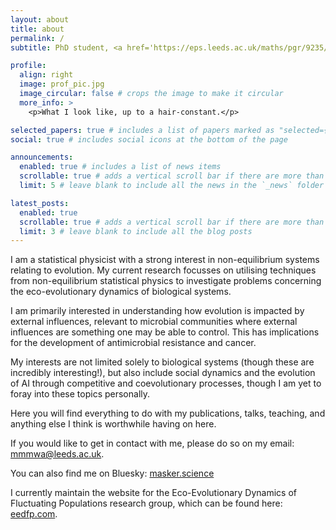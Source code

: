 ```yaml
---
layout: about
title: about
permalink: /
subtitle: PhD student, <a href='https://eps.leeds.ac.uk/maths/pgr/9235/matthew-asker'>University of Leeds</a>. Mathematics of evolution.

profile:
  align: right
  image: prof_pic.jpg
  image_circular: false # crops the image to make it circular
  more_info: >
    <p>What I look like, up to a hair-constant.</p>

selected_papers: true # includes a list of papers marked as "selected={true}"
social: true # includes social icons at the bottom of the page

announcements:
  enabled: true # includes a list of news items
  scrollable: true # adds a vertical scroll bar if there are more than 3 news items
  limit: 5 # leave blank to include all the news in the `_news` folder

latest_posts:
  enabled: true
  scrollable: true # adds a vertical scroll bar if there are more than 3 new posts items
  limit: 3 # leave blank to include all the blog posts
---
```


I am a statistical physicist with a strong interest in non-equilibrium systems relating to evolution. My current research focusses on utilising techniques from non-equilibrium statistical physics to investigate problems concerning the eco-evolutionary dynamics of biological systems.

I am primarily interested in understanding how evolution is impacted by external influences, relevant to microbial communities where external influences are something one may be able to control. This has implications for the development of antimicrobial resistance and cancer. 

My interests are not limited solely to biological systems (though these are incredibly interesting!), but also include social dynamics and the evolution of AI through competitive and coevolutionary processes, though I am yet to foray into these topics personally.

Here you will find everything to do with my publications, talks, teaching, and anything else I think is worthwhile having on here.

If you would like to get in contact with me, please do so on my email: [mmmwa@leeds.ac.uk](mailto:mmmwa@leeds.ac.uk).

You can also find me on Bluesky: [masker.science](https://bsky.app/profile/masker.science)

I currently maintain the website for the Eco-Evolutionary Dynamics of Fluctuating Populations research group, which can be found here: [eedfp.com](https://eedfp.com).
